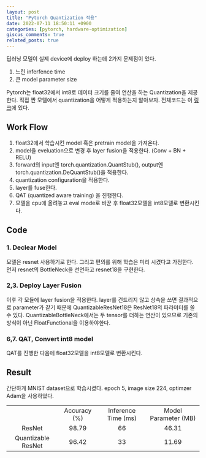 ```yaml
---
layout: post
title: "Pytorch Quantization 적용"
date: 2022-07-11 18:50:11 +0900
categories: [pytorch, hardware-optimization]
giscus_comments: true
related_posts: true
---
```


딥러닝 모델이 실제 device에 deploy 하는데 2가지 문제점이 있다.

1. 느린 inferfence time
2. 큰 model parameter size

Pytorch는 float32에서 int8로 데이터 크기를 줄여 연산을 하는 Quantization을 제공한다.
직접 짠 모델에서 quantization을 어떻게 적용하는지 알아보자.
전체코드는 이 [링크](https://github.com/wonbeomjang/blog-code/blob/main/resnet-quantization.py)에 있다.

## Work Flow

1. float32에서 학습시킨 model 혹은 pretrain model을 가져온다.
2. model을 eveluation으로 변경 후 layer fusion을 적용한다. (Conv + BN + RELU)
3. forward의 input엔 torch.quantization.QuantStub(), output엔 torch.quantization.DeQuantStub()을 적용한다.
4. quantization configuration을 적용한다.
5. layer를 fuse한다.
6. QAT (quantized aware training) 을 진행한다.
7. 모델을 cpu에 올려놓고 eval mode로 바꾼 후 float32모델을 int8모델로 변환시킨다.

## Code

### 1. Declear Model

모델은 resnet 사용하기로 한다. 그리고 편의를 위해 학습은 미리 시켰다고 가정한다.
먼저 resnet의 BottleNeck을 선언하고 resnet18을 구현한다.

<script src="https://gist.github.com/wonbeomjang/a36335f68a09946efc5332ccb00e05ae.js"></script>

### 2,3. Deploy Layer Fusion

이후 각 모듈에 layer fusion을 적용한다.
layer를 건드리지 않고 상속을 쓰면 결과적으로 parameter가 같기 때문에 QuantizableResNet18은 ResNet18의 파라미터를 쓸 수 있다.
QuantizableBottleNeck에서는 두 tensor를 더하는 연산이 있으므로 기존의 방식이 아닌 FloatFunctional을 이용하야한다.

<script src="https://gist.github.com/wonbeomjang/0ce010f6a9cb984b9a73d440c7c3dd67.js"></script>

### 6,7. QAT, Convert int8 model

QAT를 진행한 다음에 float32모델을 int8모델로 변환시킨다.

<script src="https://gist.github.com/wonbeomjang/355807be018f47515ca0b1a8cae758b8.js"></script>

## Result

간단하게 MNIST dataset으로 학습시켰다.
epoch 5, image size 224, optimzer Adam을 사용하였다.

<table align="center">
    <tr align="center">
        <td></td>
        <td>Accuracy (%)</td>
        <td>Inference Time (ms)</td>
        <td>Model Parameter (MB)</td>
    </tr>
    <tr align="center">
        <td>ResNet</td>
        <td>98.79</td>
        <td>66</td>
        <td>46.31</td>
    </tr>
    <tr align="center">
        <td>Quantizable ResNet</td>
        <td>96.42</td>
        <td>33</td>
        <td>11.69</td>
    </tr>
</table>
